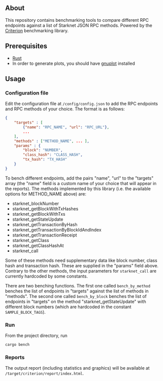 ## About 

This repository contains benchmarking tools to compare different RPC endpoints against a list of Starknet JSON RPC methods. Powered by the [Criterion](https://github.com/bheisler/criterion.rs) benchmarking library.

## Prerequisites

- [Rust](https://www.rust-lang.org/tools/install)
- In order to generate plots, you should have [gnuplot](http://www.gnuplot.info/) installed

## Usage

### Configuration file

Edit the configuration file at `/config/config.json` to add the RPC endpoints and RPC methods of your choice. The format is as follows:

```json
{
    "targets" : [
        {"name": "RPC_NAME", "url": "RPC_URL"},
        ...
    ],
    "methods" : ["METHOD_NAME", ... ],
    "params" : {
        "block": "NUMBER",
        "class_hash": "CLASS_HASH",
        "tx_hash": "TX_HASH"
    }
}
```
To bench different endpoints, add the pairs "name", "url" to the "targets" array (the "name" field is a custom name of your choice that will appear in the reports).  The methods implemented by this library (i.e. the available options for METHOD_NAME above) are:

- starknet_blockNumber
- starknet_getBlockWithTxHashes
- starknet_getBlockWithTxs
- starknet_getStateUpdate
- starknet_getTransactionByHash
- starknet_getTransactionByBlockIdAndIndex
- starknet_getTransactionReceipt
- starknet_getClass
- starknet_getClassHashAt
- starknet_call 

Some of these methods need supplementary data like block number, class hash and  transaction hash. These are supplied in the "params" field above.
Contrary to the other methods, the input parameters for `starknet_call` are currently hardcoded by some constants.

There are two benching functions. The first one called `bench_by_method` benches the list of endpoints in "targets" against the list of methods in "methods". The second one called `bench_by_block`  benches the list of endpoints in "targets" on the method "starknet_getStateUpdate" with different block numbers (which are hardcoded in the constant `SAMPLE_BLOCK_TAGS`).


### Run

From the project directory, run 

```bash
cargo bench
```

### Reports

The output report (including statistics and graphics) will be available at `/target/criterion/report/index.html`.


